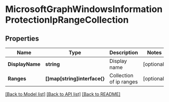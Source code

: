 # MicrosoftGraphWindowsInformationProtectionIpRangeCollection

## Properties

Name | Type | Description | Notes
------------ | ------------- | ------------- | -------------
**DisplayName** | **string** | Display name | [optional] 
**Ranges** | **[]map[string]interface{}** | Collection of ip ranges | [optional] 

[[Back to Model list]](../README.md#documentation-for-models) [[Back to API list]](../README.md#documentation-for-api-endpoints) [[Back to README]](../README.md)


